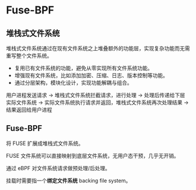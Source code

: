 # Fuse-BPF

## 堆栈式文件系统

堆栈式文件系统通过在现有文件系统之上堆叠额外的功能层，实现复杂功能而无需重写整个文件系统。

* 复用已有文件系统的功能，避免从零实现所有文件系统功能。
* 增强现有文件系统，比如添加加密、压缩、日志、版本控制等功能。
* 通过分层架构，模块化设计，实现功能解耦与组合。

用户进程发送请求 -> 堆栈式文件系统拦截请求，进行处理 -> 处理后传递给下层实际文件系统 -> 实际文件系统执行请求并返回，堆栈式文件系统再次处理结果 -> 结果返回给用户进程

## Fuse-BPF

将 FUSE 扩展成堆栈式文件系统。

FUSE 文件系统可以直接映射到底层文件系统，无用户态干预，几乎无开销。

通过 eBPF 对文件系统请求做预处理/后处理。

挂载时需要指一个**绑定文件系统** backing file system。